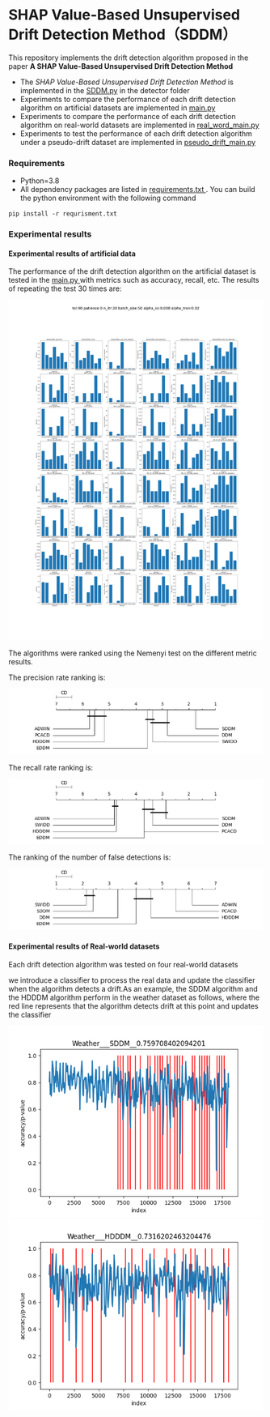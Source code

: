 # SHAP Value-Based Unsupervised Drift Detection Method（SDDM）

This repository implements the drift detection algorithm proposed in the paper **A SHAP Value-Based Unsupervised Drift Detection Method**

- The *SHAP Value-Based Unsupervised Drift Detection Method* is implemented in the [SDDM.py](https://github.com/blindsub/SDDM/blob/master/detector/SDDM.py) in the detector folder
- Experiments to compare the performance of each drift detection algorithm on artificial datasets are implemented in [main.py ](https://github.com/blindsub/SDDM/blob/master/main.py)
- Experiments to compare the performance of each drift detection algorithm on real-world datasets are implemented in [real_word_main.py](https://github.com/blindsub/SDDM/blob/master/real_word_main.py)
- Experiments to test the performance of each drift detection algorithm under a pseudo-drift dataset are implemented in [pseudo_drift_main.py](https://github.com/blindsub/SDDM/blob/master/pseudo_drift_main.py)



### Requirements

- Python=3.8
- All dependency packages are listed in [requirements.txt ](https://github.com/blindsub/SDDM/blob/master/requirements.txt). You can build the python environment with the following command

```shell
pip install -r requrisment.txt
```

### Experimental results

#### Experimental results of artificial data

The performance of the drift detection algorithm on the artificial dataset is tested in the [main.py ](https://github.com/blindsub/SDDM/blob/master/main.py) with metrics such as accuracy, recall, etc. The results of repeating the test 30 times are:


![](https://github.com/blindsub/SDDM/raw/master/result/result_1671607203.0845156.png)

The algorithms were ranked using the Nemenyi test on the different metric results.

The precision rate ranking is:

![](https://github.com/blindsub/SDDM/raw/master/result/nemenyi/1671607208.6429975precision.png)

The recall rate ranking is:

![](https://github.com/blindsub/SDDM/raw/master/result/nemenyi/1671607208.781749recall.png)

The ranking of the number of false detections is:

![](https://github.com/blindsub/SDDM/raw/master/result/nemenyi/1671607209.1928563false_alarms.png)

#### Experimental results of Real-world datasets

Each drift detection algorithm was tested on four real-world datasets

we introduce a classifier to process the real data and update the classifier when the algorithm detects a drift.As an example, the SDDM algorithm and the HDDDM algorithm perform in the weather dataset as follows, where the red line represents that the algorithm detects drift at this point and updates the classifier


<img src="https://github.com/blindsub/SDDM/raw/master/result/real_word/Weather___SDDM__0.759708402094201.png" />
<img src="https://github.com/blindsub/SDDM/raw/master/result/real_word/Weather___HDDDM__0.7316202463204476.png" />



